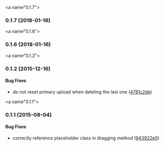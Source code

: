 <a name"0.1.7"></a>
### 0.1.7 (2018-01-16)


<a name"0.1.6"></a>
### 0.1.6 (2018-01-16)


<a name"0.1.2"></a>
### 0.1.2 (2015-12-16)


#### Bug Fixes

* do not reset primary upload when deleting the last one ([4781c2de](http://github.com/esbenp/fineuploader-client-primary-drag.git/commit/4781c2de))


<a name"0.1.1"></a>
### 0.1.1 (2015-08-04)


#### Bug Fixes

* correctly reference placeholder class in dragging method ([943922e0](http://github.com/esbenp/fineuploader-client-primary-drag.git/commit/943922e0))


